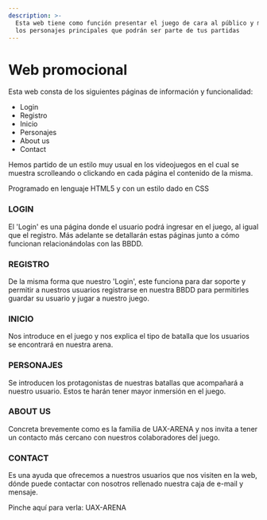 ```yaml
---
description: >-
  Esta web tiene como función presentar el juego de cara al público y mostrar
  los personajes principales que podrán ser parte de tus partidas
---
```


# Web promocional

Esta web consta de los siguientes páginas de información y funcionalidad:

* Login
* Registro
* Inicio
* Personajes
* About us
* Contact

Hemos partido de un estilo muy usual en los videojuegos en el cual se muestra scrolleando o clickando en cada página el contenido de la misma.

Programado en lenguaje HTML5 y con un estilo dado en CSS

### LOGIN

El 'Login' es una página donde el usuario podrá ingresar en el juego, al igual que el registro. Más adelante se detallarán estas páginas junto a cómo funcionan relacionándolas con las BBDD.

### REGISTRO

De la misma forma que nuestro 'Login', este funciona para dar soporte y permitir a nuestros usuarios registrarse en nuestra BBDD para permitirles guardar su usuario y jugar a nuestro juego.

### INICIO

Nos introduce en el juego y nos explica el tipo de batalla que los usuarios se encontrará en nuestra arena.&#x20;

### PERSONAJES

Se introducen los protagonistas de nuestras batallas que acompañará a nuestro usuario. Estos te harán tener mayor inmersión en el juego.

### ABOUT US

Concreta brevemente como es la familia de UAX-ARENA y nos invita a tener un contacto más cercano con nuestros colaboradores del juego.&#x20;

### CONTACT

Es una ayuda que ofrecemos a nuestros usuarios que nos visiten en la web, dónde puede contactar con nosotros rellenado nuestra caja de e-mail y mensaje.



Pinche aquí para verla: UAX-ARENA
